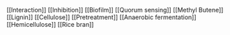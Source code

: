 [[Interaction]]
[[Inhibition]]
[[Biofilm]]
[[Quorum sensing]]
[[Methyl Butene]]
[[Lignin]]
[[Cellulose]]
[[Pretreatment]]
[[Anaerobic fermentation]]
[[Hemicellulose]]
[[Rice bran]]
